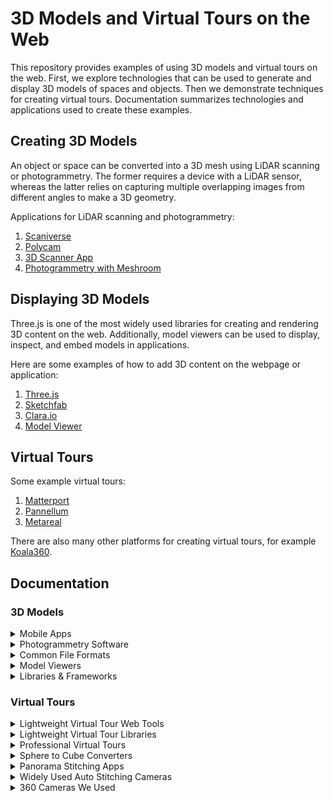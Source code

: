 # 3D Models and Virtual Tours on the Web

This repository provides examples of using 3D models and virtual tours on the web. First, we explore technologies that can be used to generate and display 3D models of spaces and objects. Then we demonstrate techniques for creating virtual tours. Documentation summarizes technologies and applications used to create these examples.

## Creating 3D Models

An object or space can be converted into a 3D mesh using LiDAR scanning or photogrammetry. The former requires a device with a LiDAR sensor, whereas the latter relies on capturing multiple overlapping images from different angles to make a 3D geometry.

Applications for LiDAR scanning and photogrammetry:

1. [Scaniverse](3DModels/creating/scaniverse.md)
2. [Polycam](3DModels/creating/polycam.md)
3. [3D Scanner App](3DModels/creating/3d-scanner-app.md)
4. [Photogrammetry with Meshroom](3DModels/creating/meshroom.md)

## Displaying 3D Models

Three.js is one of the most widely used libraries for creating and rendering 3D content on the web. Additionally, model viewers can be used to display, inspect, and embed models in applications.

Here are some examples of how to add 3D content on the webpage or application:

1. [Three.js](3DModels/viewing/threejs.md)
2. [Sketchfab](3DModels/viewing/sketchfab.md)
3. [Clara.io](3DModels/viewing/clara-io.md)
4. [Model Viewer](3DModels/viewing/model-viewer.md)

## Virtual Tours

Some example virtual tours:

1. [Matterport](virtualTours/matterport.md)
2. [Pannellum](virtualTours/pannellum.md)
3. [Metareal](virtualTours/metareal-virtual-tour.md)

There are also many other platforms for creating virtual tours, for example [Koala360](https://koala360.com/).

## Documentation

### 3D Models

<details>

  <summary>Mobile Apps</summary>

**Photogrammetry**

- **Qlone**
  - Mobile app for Android/iOS, free with limits
  - Can generate animations and has AR functionality
  - Needs right size printed Qlone mat under the object

**LiDAR scanning**

- **Scaniverse**

  - Mobile scanner app for iOS and Android, free
  - AR view
  - Can scan little details

- **3D Scanner App**

  - Mobile scanner app for iOS, free with limits
  - In-app editor for trimming the model
  - AR view

- **Sitescape**
  - Mobile scan app for iOS, free with limits
  - Handles large files (although slow)
  - Allows adjustments in quality and point size
  - _Point-cloud data only_

**Both Photogrammetry and LiDAR**

- **Polycam**
  - Mobile app for iOS and Android, free with limits
  - Very good LiDAR scan results with large objects
  - Cuts out small elements on LiDAR scans (helpful to remove “noise”)
  - Can get good results with photogrammetry when photos are taken around the object

</details>

<details>

<summary>Photogrammetry Software</summary>

- **Meshroom**

  - Open-source photogrammetry software by AliceVision
  - Easy to get started with, but also highly customizable for advanced workflows
  - Produces high-quality 3D models from photos
  - Full visibility into the photogrammetry pipeline
  - _Requires an NVIDIA CUDA-enabled GPU and works only on Windows and Linux._

  - **RealityCapture**
    - Commercial photogrammetry software developed by Capturing Reality
    - Fast processing and high-quality 3D reconstructions
    - Supports both photogrammetry and laser scans (LiDAR)
    - Allows importing and combining images, laser scans, and GPS data
    - Often used in professional workflows for games, film, cultural heritage, and architecture
    - _Available only for Windows; free demo available with limitations, full version requires a license._

</details>

<details>
  <summary>Common File Formats</summary>

- **FBX**

  - Developed by Autodesk
  - Supports meshes, materials, textures, and animation
  - Common in game development, animation, and visual effects
  - Supported by most software and game engines
  - Proprietary format, large file size

- **glTF** (Graphics Library Transmission Format)

  - Open standard developed by Khronos Group
  - Standard file format for 3D scenes and models
  - Two file extensions: .glTF (JSON/ASCII) and .glb (binary)
  - Widely used on the web
  - Small size, optimized for fast transmission
  - Supports physically-based rendering (PBR)
  - Extensible for animations, scenes, metadata

- **LAS**

  - Developed by ASPRS (American Society for Photogrammetry and Remote Sensing)
  - Standard format for storing LiDAR point-cloud data
  - Includes geospatial coordinates, intensity, color, classification info
  - Used in mapping, surveying, and remote sensing

- **OBJ** (Wavefront Object)

  - Text-based format for 3D geometry
  - Stores vertices, normals, texture coordinates, and faces
  - Uses .mtl files for materials
  - Widely supported
  - Large file size

- **PLY**

  - Stores 3D data as a list of vertices and faces, with optional properties like color
  - Can be ASCII (readable) or binary (compact)
  - Used for 3D scanning and point-clouds
  - Supports mesh and point-cloud data

- **STL**

  - Standard format for 3D printing
  - Contains only geometry (no textures or colors)
  - Common in prototyping and manufacturing workflows

- **USDZ** (Universal Scene Description Zip)
  - Developed by Apple and Pixar
  - Compressed format including geometry, materials, textures, animations
  - Optimized for AR on iOS devices (ARKit)
  - Supports PBR and easy sharing across platforms

</details>

<details>
  <summary>Model Viewers</summary>

- **Gltf Viewer**

  - Open-source web tool for inspecting glTF/glb models

- **3D Viewer**

  - Accepts a wide range of 3D file formats
  - Useful for quick previews

- **Model Viewer**
  - Web editor based on `<model-viewer>`
  - _Accepts only glTF/GLB formats_

</details>

<details>
  <summary>Libraries & Frameworks</summary>

- **Three.js**

  - JavaScript library for creating and rendering 3D graphics in the browser using WebGL
  - Widely used for 3D experiences, games, and visualisations
  - Supports scenes, lighting, cameras, animation, physics, and more
  - Requires JavaScript knowledge and manual setup

- **Babylon.js**

  - JavaScript engine for building 3D games and interactive web applications
  - Supports advanced features like physics, animations, and PBR materials
  - Comes with a visual editor and extensive documentation
  - Great for developers focused on game-like experiences

- **Model-viewer**
  - Lightweight library for displaying 3D models in the browser
  - Simple to set up and ideal for non-developers
  - Supports AR on compatible devices
  - Includes a web-based editor for customizing settings and generating embed code

</details>

### Virtual Tours

<details>
<summary>Lightweight Virtual Tour Web Tools</summary>

- **Koala360**

  - Platform for creating and sharing interactive 360° virtual tours
  - Used for example in real estate, tourism, education
  - Tours can include hotspots, info panels, and media
  - No coding required

- **Momento360**
  - A web-based platform for displaying and embedding 360° photos
  - Great for making panoramic content quickly, or building simple virtual tours
  - No coding required

</details>

<details>
<summary>Lightweight Virtual Tour Libraries</summary>

- **Pannellum**

  - Open source panorama viewer for the web
  - Easy to use

- **Marzipano**
  - Open source panorama viewer for the web
  - Easy to use
  - Includes a web editor
  - Automatically converts spherical panoramas to cube format

</details>

<details>
<summary>Professional Virtual Tours</summary>

- **Matterport**

  - Professional platform for creating immersive 3D virtual tours and spatial models
  - Automatically generates high-quality tours and mesh models from 360° scans
  - Requires a compatible Matterport camera and cloud processing
  - Offers features like MatterTags, floor plans, and measurement tools
  - Expensive! (Exporting models or using developer tools (API, SDK) requires additional licenses or fees)

- **Metareal**

  - A browser-based platform for building 3D virtual tours and models using 360° images
  - Can use any camera
  - Supports creation of 3D models from depth maps and offers editing environment
  - Includes an SDK for custom feature development.
  - Has a learning curve, especially for advanced editing tools
    _Note: During testing, the editor was not fully working in Safari._

- **Krpano**  
  -A software for building virtual tours from 360° images and depth maps
  -Supports advanced features like 3D transitions and integration with custom plugins
  -Requires some coding knowledge for customization and more complex setups

</details>

<details>
  <summary>Sphere to Cube Converters</summary>

- **Nadirpatch**

  - Web tool to convert sphere projection to cube projection

- **Matheowis**

  - Open source
  - Can choose image quality
  </details>

<details>
  <summary>Panorama Stitching Apps</summary>

- **PTGui**

  - Panoramic image stitching software for Windows, macOS and Linux
  - Easy to use, fast and automatic
  - Can try for free, but stitched panoramas will have a watermark
  - A license can be purchased once, no need for subscription

- **Hugin**
  - Free and open-source panorama stitching software
  - Tools for aligning images manually, time-consuming!
  - Has a steeper learning curve; some understanding of photography and projections is helpful
  </details>

<details>
  <summary>Widely Used Auto Stitching Cameras</summary>

- **Insta360**
- **Xiaomi Mi Sphere 360**
- **QooCam**
- **Go Pro Fusion**
</details>

<details>
  <summary>360 Cameras We Used</summary>

- **Garmin Virb**

  - Auto stitching

- **Matterport Pro2**

  - Auto stitching
  - Really simple and fast to use
  - Outcome is professional
  - Automatic model and virtual tour generation
  - _Works only with the Matterport mobile app and requires a Matterport subscription_
  - _Matterport cameras are supported only with the Matterport cloud professional plan_
  - _Cannot get high-quality 360° pictures out from the cloud_
    </details>

       </details>
